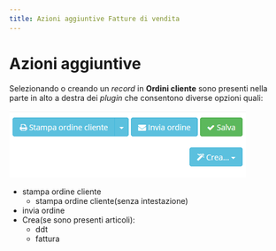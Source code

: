 ```yaml
---
title: Azioni aggiuntive Fatture di vendita
---
```


# Azioni aggiuntive

Selezionando o creando un _record_ in **Ordini cliente** sono presenti nella parte in alto a destra dei _plugin_ che consentono diverse opzioni quali:

![Azioni aggiuntive ordini cliente](../../../.gitbook/assets/pluginordinicliente.PNG)

* stampa ordine cliente
  * stampa ordine cliente\(senza intestazione\)
* invia ordine
* Crea\(se sono presenti articoli\):
  * ddt
  * fattura

